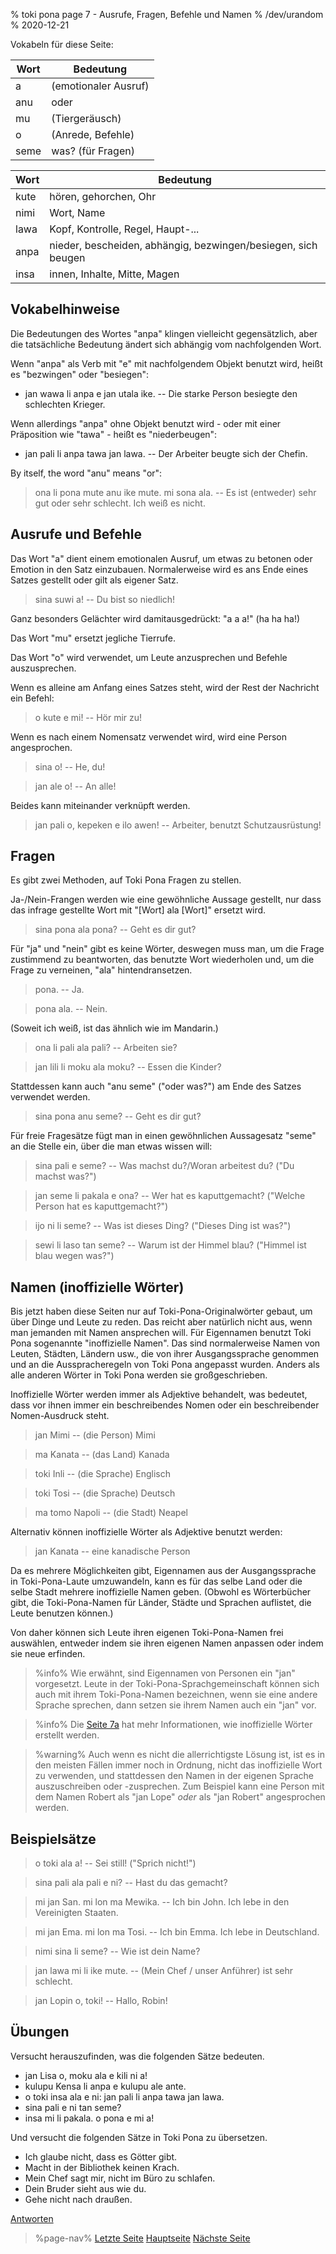 % toki pona page 7 - Ausrufe, Fragen, Befehle und Namen
% /dev/urandom
% 2020-12-21

Vokabeln für diese Seite:

| Wort  | Bedeutung                        |
|-------|----------------------------------|
| a     | (emotionaler Ausruf)             |
| anu   | oder                             |
| mu    | (Tiergeräusch)                   |
| o     | (Anrede, Befehle)                |
| seme  | was? (für Fragen)                |

| Wort  | Bedeutung                         |
|-------|-----------------------------------|
| kute  | hören, gehorchen, Ohr             |
| nimi  | Wort, Name                        |
| lawa  | Kopf, Kontrolle, Regel, Haupt-... |
| anpa  | nieder, bescheiden, abhängig, bezwingen/besiegen, sich beugen |
| insa  | innen, Inhalte, Mitte, Magen      |

## Vokabelhinweise

Die Bedeutungen des Wortes "anpa" klingen vielleicht gegensätzlich, aber die tatsächliche 
Bedeutung ändert sich abhängig vom nachfolgenden Wort.

Wenn "anpa" als Verb mit "e" mit nachfolgendem Objekt benutzt wird, heißt es "bezwingen" 
oder "besiegen":

* jan wawa li anpa e jan utala ike. -- Die starke Person besiegte den schlechten Krieger.

Wenn allerdings "anpa" ohne Objekt benutzt wird - oder mit einer Präposition wie "tawa" - 
heißt es "niederbeugen":

* jan pali li anpa tawa jan lawa. -- Der Arbeiter beugte sich der Chefin.

By itself, the word "anu" means "or":

> ona li pona mute anu ike mute. mi sona ala. -- Es ist (entweder) sehr gut oder 
sehr schlecht. Ich weiß es nicht.

## Ausrufe und Befehle

Das Wort "a" dient einem emotionalen Ausruf, um etwas zu betonen oder Emotion in den Satz 
einzubauen. Normalerweise wird es ans Ende eines Satzes gestellt oder gilt als eigener 
Satz.

> sina suwi a! -- Du bist so niedlich!

Ganz besonders Gelächter wird damitausgedrückt: "a a a!" (ha ha ha!)

Das Wort "mu" ersetzt jegliche Tierrufe.

Das Wort "o" wird verwendet, um Leute anzusprechen und Befehle auszusprechen.

Wenn es alleine am Anfang eines Satzes steht, wird der Rest der Nachricht ein Befehl:

> o kute e mi! -- Hör mir zu!

Wenn es nach einem Nomensatz verwendet wird, wird eine Person angesprochen.

> sina o! -- He, du!

> jan ale o! -- An alle!

Beides kann miteinander verknüpft werden.

> jan pali o, kepeken e ilo awen! -- Arbeiter, benutzt Schutzausrüstung!

## Fragen

Es gibt zwei Methoden, auf Toki Pona Fragen zu stellen.

Ja-/Nein-Frangen werden wie eine gewöhnliche Aussage gestellt, nur dass das infrage 
gestellte Wort mit "[Wort] ala [Wort]" ersetzt wird.

> sina pona ala pona? -- Geht es dir gut?

Für "ja" und "nein" gibt es keine Wörter, deswegen muss man, um die Frage zustimmend zu 
beantworten, das benutzte Wort wiederholen und, um die Frage zu verneinen, "ala" 
hintendransetzen.

> pona. -- Ja.

> pona ala. -- Nein.

(Soweit ich weiß, ist das ähnlich wie im Mandarin.)

> ona li pali ala pali? -- Arbeiten sie?

> jan lili li moku ala moku? -- Essen die Kinder?

Stattdessen kann auch "anu seme" ("oder was?") am Ende des Satzes verwendet werden.

> sina pona anu seme? -- Geht es dir gut?

Für freie Fragesätze fügt man in einen gewöhnlichen Aussagesatz "seme" an die Stelle ein, 
über die man etwas wissen will:

> sina pali e seme? -- Was machst du?/Woran arbeitest du? ("Du machst was?")

> jan seme li pakala e ona? -- Wer hat es kaputtgemacht? ("Welche Person hat es kaputtgemacht?")

> ijo ni li seme? -- Was ist dieses Ding? ("Dieses Ding ist was?")

> sewi li laso tan seme? -- Warum ist der Himmel blau? ("Himmel ist blau wegen was?")

## Namen (inoffizielle Wörter)

Bis jetzt haben diese Seiten nur auf Toki-Pona-Originalwörter gebaut, um über 
Dinge und Leute zu reden. Das reicht aber natürlich nicht aus, wenn man jemanden 
mit Namen ansprechen will. Für Eigennamen benutzt Toki Pona sogenannte 
"inoffizielle Namen". Das sind normalerweise Namen von Leuten, Städten, Ländern 
usw., die von ihrer Ausgangssprache genommen und an die Ausspracheregeln von 
Toki Pona angepasst wurden. Anders als alle anderen Wörter in Toki Pona werden sie 
großgeschrieben.

Inoffizielle Wörter werden immer als Adjektive behandelt, was bedeutet, dass vor 
ihnen immer ein beschreibendes Nomen oder ein beschreibender Nomen-Ausdruck steht.

> jan Mimi -- (die Person) Mimi

> ma Kanata -- (das Land) Kanada

> toki Inli -- (die Sprache) Englisch

> toki Tosi -- (die Sprache) Deutsch

> ma tomo Napoli -- (die Stadt) Neapel

Alternativ können inoffizielle Wörter als Adjektive benutzt werden:

> jan Kanata -- eine kanadische Person

Da es mehrere Möglichkeiten gibt, Eigennamen aus der Ausgangssprache in 
Toki-Pona-Laute umzuwandeln, kann es für das selbe Land oder die selbe Stadt 
mehrere inoffizielle Namen geben. (Obwohl es Wörterbücher gibt, die 
Toki-Pona-Namen für Länder, Städte und Sprachen auflistet, die Leute 
benutzen können.)

Von daher können sich Leute ihren eigenen Toki-Pona-Namen frei auswählen, 
entweder indem sie ihren eigenen Namen anpassen oder indem sie neue erfinden.

> %info%
> Wie erwähnt, sind Eigennamen von Personen ein "jan" vorgesetzt. Leute in der 
> Toki-Pona-Sprachgemeinschaft können sich auch mit ihrem Toki-Pona-Namen 
> bezeichnen, wenn sie eine andere Sprache sprechen, dann setzen sie ihrem Namen 
> auch ein "jan" vor.

> %info%
> Die [Seite 7a](de/7a) hat mehr Informationen, wie inoffizielle Wörter
> erstellt werden.

> %warning%
> Auch wenn es nicht die allerrichtigste Lösung ist, ist es in den meisten 
> Fällen immer noch in Ordnung, nicht das inoffizielle Wort zu verwenden, und 
> stattdessen den Namen in der eigenen Sprache auszuschreiben oder -zusprechen. 
> Zum Beispiel kann eine Person mit dem Namen Robert als "jan Lope" _oder_ als 
> "jan Robert" angesprochen werden.

## Beispielsätze

> o toki ala a! -- Sei still! ("Sprich nicht!")

> sina pali ala pali e ni? -- Hast du das gemacht?

> mi jan San. mi lon ma Mewika. -- Ich bin John. Ich lebe in den Vereinigten Staaten.

> mi jan Ema. mi lon ma Tosi. -- Ich bin Emma. Ich lebe in Deutschland.

> nimi sina li seme? -- Wie ist dein Name?

> jan lawa mi li ike mute. -- (Mein Chef / unser Anführer) ist sehr schlecht.

> jan Lopin o, toki! -- Hallo, Robin!

## Übungen

Versucht herauszufinden, was die folgenden Sätze bedeuten.

* jan Lisa o, moku ala e kili ni a!
* kulupu Kensa li anpa e kulupu ale ante.
* o toki insa ala e ni: jan pali li anpa tawa jan lawa.
* sina pali e ni tan seme? 
* insa mi li pakala. o pona e mi a!

Und versucht die folgenden Sätze in Toki Pona zu übersetzen.

* Ich glaube nicht, dass es Götter gibt.
* Macht in der Bibliothek keinen Krach. 
* Mein Chef sagt mir, nicht im Büro zu schlafen. 
* Dein Bruder sieht aus wie du. 
* Gehe nicht nach draußen.

[Antworten](de/answers#p7)

> %page-nav%
> [Letzte Seite](de/6)
> [Hauptseite](de)
> [Nächste Seite](de/8)

